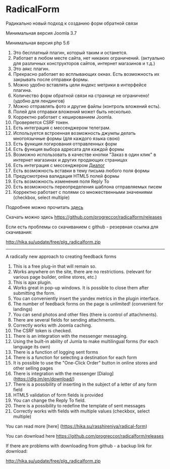# RadicalForm
Радикально новый подход к созданию форм обратной связи

Минимальная версия Joomla 3.7

Минимальная версия php 5.6

1. Это бесплатный плагин, который таким и останется.
1. Работает в любом месте сайта, нет никаких ограничений. (актуально для различных конструкторов сайтов, интернет магазинов и т.д.)
1. Это аякс плагин.
1. Прекрасно работает во всплывающих окнах. Есть возможность их закрывать после отправки формы.
1. Можно удобно вставлять цели яндекс метрики в интерфейсе плагина.
1. Количество форм обратной связи на странице не ограничено! (удобно для лендингов)
1. Можно отправлять фото и другие файлы (контроль вложений есть).
1. Полей для отправки вложений может быть несколько.
1. Корректно работает с кешированием Joomla.
1. Проверяется CSRF токен.
1. Есть интеграция с мессенджером телеграм.
1. Используется встроенная возможность джумлы делать многоязычные формы (для каждого языка свою)
1. Есть функция логирования отправленных форм
1. Есть функция выбора адресата для каждой формы
1. Возможно использовать в качестве кнопки "Заказ в один клик" в интернет магазинах и других продающих страницах
1. Есть интеграция с мессенджером [Диалог](https://dlg.im/ru/download/)
1. Есть возможность вставки в тему письма любого поля формы
1. Предусмотрена валидация HTML5 полей формы
1. Есть возможность изменения поля Reply To
1. Есть возможность переопределения шаблона отправляемых писем
1. Корректно работает с полями со множественными значениями (checkbox, select multiple)




Подробнее можно прочитать [здесь](https://hika.su/rasshireniya/radical-form)

Скачать можно здесь https://github.com/progreccor/radicalform/releases

Если есть проблемы со скачиванием с github - резервная ссылка для скачивания:

http://hika.su/update/free/plg_radicalform.zip

---

A radically new approach to creating feedback forms

1. This is a free plug-in that will remain so.
1. Works anywhere on the site, there are no restrictions. (relevant for various page builder, online stores, etc.)
1. This is ajax plugin.
1. Works great in pop-up windows. It is possible to close them after submitting the form.
1. You can conveniently insert the yandex metrics in the plugin interface.
1. The number of feedback forms on the page is unlimited! (convenient for landings)
1. You can send photos and other files (there is control of attachments).
1. There are several fields for sending attachments.
1. Correctly works with Joomla caching.
1. The CSRF token is checked.
1. There is an integration with the messenger messaging.
1. Using the built-in ability of Jumla to make multilingual forms (for each language its own)
1. There is a function of logging sent forms
1. There is a function for selecting a destination for each form
1. It is possible to use the "One-Click Order" button in online stores and other selling pages
1. There is integration with the messenger [Dialog] (https://dlg.im/en/download/)
1. There is a possibility of inserting in the subject of a letter of any form field
1. HTML5 validation of form fields is provided
1. You can change the Reply To field.
1. There is a possibility to redefine the template of sent messages
1. Correctly works with fields with multiple values (checkbox, select multiple)




You can read more [here] (https://hika.su/rasshireniya/radical-form)

You can download here https://github.com/progreccor/radicalform/releases

If there are problems with downloading from github - a backup link for download:

http://hika.su/update/free/plg_radicalform.zip
